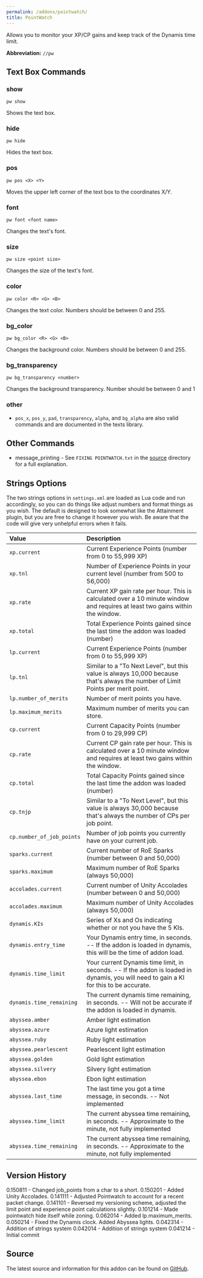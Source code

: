 ```yaml
---
permalink: /addons/pointwatch/
title: PointWatch
---
```


Allows you to monitor your XP/CP gains and keep track of the Dynamis time limit.

**Abbreviation:** `//pw`

## Text Box Commands

### show
```
pw show
```

Shows the text box.

### hide
```
pw hide
```

Hides the text box.

### pos
```
pw pos <X> <Y>
```

Moves the upper left corner of the text box to the coordinates X/Y.

### font
```
pw font <font name>
```

Changes the text's font.

### size
```
pw size <point size>
```

Changes the size of the text's font.

### color
```
pw color <R> <G> <B>
```

Changes the text color. Numbers should be between 0 and 255.

### bg_color
```
pw bg_color <R> <G> <B>
```

Changes the background color. Numbers should be between 0 and 255.

### bg_transparency
```
pw bg_transparency <number>
```

Changes the background transparency. Number should be between 0 and 1

### other
* `pos_x`, `pos_y`, `pad`, `transparency`, `alpha`, and `bg_alpha` are also valid commands and are documented in the texts library.

## Other Commands
* message_printing - See `FIXING POINTWATCH.txt` in the [source](#source) directory for a full explanation.



## Strings Options
The two strings options in `settings.xml` are loaded as Lua code and run accordingly,
so you can do things like adjust numbers and format things as you wish. The default
is designed to look somewhat like the Attainment plugin, but you are free to change
it however you wish. Be aware that the code will give very unhelpful errors when it fails.

| Value | Description |
|:---|:---|
| `xp.current` | Current Experience Points (number from 0 to 55,999 XP) |
| `xp.tnl` | Number of Experience Points in your current level (number from 500 to 56,000) |
| `xp.rate` | Current XP gain rate per hour. This is calculated over a 10 minute window and requires at least two gains within the window. |
| `xp.total` | Total Experience Points gained since the last time the addon was loaded (number) |
| `lp.current` | Current Experience Points (number from 0 to 55,999 XP)  |
| `lp.tnl` | Similar to a "To Next Level", but this value is always 10,000 because that's always the number of Limit Points per merit point. |
| `lp.number_of_merits` | Number of merit points you have. |
| `lp.maximum_merits` | Maximum number of merits you can store. |
| `cp.current` | Current Capacity Points (number from 0 to 29,999 CP) |
| `cp.rate` | Current CP gain rate per hour. This is calculated over a 10 minute window and requires at least two gains within the window. |
| `cp.total` | Total Capacity Points gained since the last time the addon was loaded (number) |
| `cp.tnjp` | Similar to a "To Next Level", but this value is always 30,000 because that's always the number of CPs per job point. |
| `cp.number_of_job_points` | Number of job points you currently have on your current job. |
| `sparks.current` | Current number of RoE Sparks (number between 0 and 50,000) |
| `sparks.maximum` | Maximum number of RoE Sparks (always 50,000) |
| `accolades.current` | Current number of Unity Accolades (number between 0 and 50,000) |
| `accolades.maximum` | Maximum number of Unity Accolades (always 50,000) |
| `dynamis.KIs` | Series of Xs and Os indicating whether or not you have the 5 KIs. |
| `dynamis.entry_time` | Your Dynamis entry time, in seconds. -- If the addon is loaded in dynamis, this will be the time of addon load. |
| `dynamis.time_limit` | Your current Dynamis time limit, in seconds. -- If the addon is loaded in dynamis, you will need to gain a KI for this to be accurate. |
| `dynamis.time_remaining` | The current dynamis time remaining, in seconds. -- Will not be accurate if the addon is loaded in dynamis. |
| `abyssea.amber` | Amber light estimation |
| `abyssea.azure` | Azure light estimation |
| `abyssea.ruby` | Ruby light estimation |
| `abyssea.pearlescent` | Pearlescent light estimation |
| `abyssea.golden` | Gold light estimation |
| `abyssea.silvery` | Silvery light estimation |
| `abyssea.ebon` | Ebon light estimation |
| `abyssea.last_time` | The last time you got a time message, in seconds.  -- Not implemented |
| `abyssea.time_limit` | The current abyssea time remaining, in seconds. -- Approximate to the minute, not fully implemented |
| `abyssea.time_remaining` | The current abyssea time remaining, in seconds. -- Approximate to the minute, not fully implemented |


## Version History
0.150811 - Changed job_points from a char to a short.
0.150201 - Added Unity Accolades.
0.141111 - Adjusted Pointwatch to account for a recent packet change.
0.141101 - Reversed my versioning scheme, adjusted the limit point and experience point calculations slightly.
0.101214 - Made pointwatch hide itself while zoning.
0.062014 - Added lp.maximum_merits.
0.050214 - Fixed the Dynamis clock. Added Abyssea lights.
0.042314 - Addition of strings system
0.042014 - Addition of strings system
0.041214 - Initial commit

## Source
The latest source and information for this addon can be found on [GitHub](https://github.com/Windower/Lua/tree/live/addons/pointwatch).